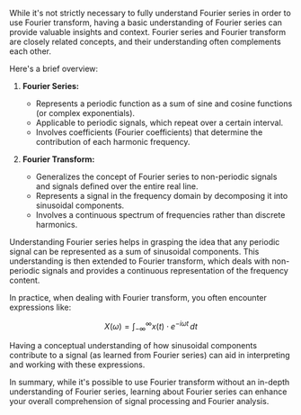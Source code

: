 While it's not strictly necessary to fully understand Fourier series in order to use Fourier transform, having a basic understanding of Fourier series can provide valuable insights and context. Fourier series and Fourier transform are closely related concepts, and their understanding often complements each other.

Here's a brief overview:

1. **Fourier Series:**
   - Represents a periodic function as a sum of sine and cosine functions (or complex exponentials).
   - Applicable to periodic signals, which repeat over a certain interval.
   - Involves coefficients (Fourier coefficients) that determine the contribution of each harmonic frequency.

2. **Fourier Transform:**
   - Generalizes the concept of Fourier series to non-periodic signals and signals defined over the entire real line.
   - Represents a signal in the frequency domain by decomposing it into sinusoidal components.
   - Involves a continuous spectrum of frequencies rather than discrete harmonics.

Understanding Fourier series helps in grasping the idea that any periodic signal can be represented as a sum of sinusoidal components. This understanding is then extended to Fourier transform, which deals with non-periodic signals and provides a continuous representation of the frequency content.

In practice, when dealing with Fourier transform, you often encounter expressions like:

$$ X(\omega) = \int_{-\infty}^{\infty} x(t) \cdot e^{-i \omega t} \, dt $$

Having a conceptual understanding of how sinusoidal components contribute to a signal (as learned from Fourier series) can aid in interpreting and working with these expressions.

In summary, while it's possible to use Fourier transform without an in-depth understanding of Fourier series, learning about Fourier series can enhance your overall comprehension of signal processing and Fourier analysis.
